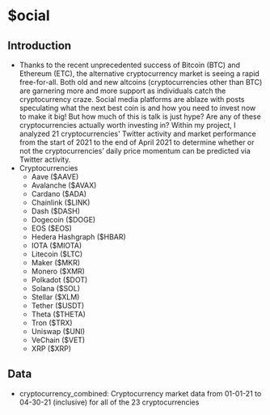 # $ocial

## Introduction
* Thanks to the recent unprecedented success of Bitcoin (BTC) and Ethereum (ETC), the alternative cryptocurrency market is seeing a rapid free-for-all.
Both old and new altcoins (cryptocurrencies other than BTC) are garnering more and more support as individuals catch the cryptocurrency craze. 
Social media platforms are ablaze with posts speculating what the next best coin is and how you need to invest now to make it big!
But how much of this is talk is just hype? Are any of these cryptocurrencies actually worth investing in? 
Within my project, I analyzed 21 cryptocurrencies' Twitter activity and market performance from the start of 2021 to the end of April 2021 to 
determine whether or not the cryptocurrencies’ daily price momentum can be predicted via Twitter activity.
* Cryptocurrencies
  * Aave ($AAVE)
  * Avalanche ($AVAX)
  * Cardano ($ADA)
  * Chainlink ($LINK)
  * Dash ($DASH)
  * Dogecoin ($DOGE)
  * EOS ($EOS)
  * Hedera Hashgraph ($HBAR)
  * IOTA ($MIOTA)
  * Litecoin ($LTC)
  * Maker ($MKR)
  * Monero ($XMR)
  * Polkadot ($DOT)
  * Solana ($SOL)
  * Stellar ($XLM)
  * Tether ($USDT)
  * Theta ($THETA)
  * Tron ($TRX)
  * Uniswap ($UNI)
  * VeChain ($VET)
  * XRP ($XRP)

## Data
- cryptocurrency_combined: Cryptocurrency market data from 01-01-21 to 04-30-21 (inclusive) for all of the 23 cryptocurrencies

